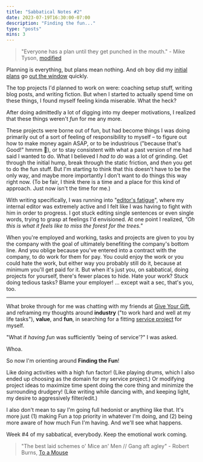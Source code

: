```yaml
---
title: "Sabbatical Notes #2"
date: 2023-07-19T16:30:00-07:00
description: "Finding the fun..."
type: "posts"
mins: 3
---
```


> "Everyone has a plan until they get punched in the mouth." - Mike Tyson, <a target="_blank" href="https://quoteinvestigator.com/2021/08/25/plans-hit/">modified</a>

Planning is everything, but plans mean nothing. And oh boy did my <a target="_blank" href="https://billy.dev/posts/sabbatical-notes/1-doing/">initial plans</a> go <a target="_blank" href="https://twitter.com/billyisyoung/status/1679605033401450498">out the window</a> quickly.

The top projects I'd planned to work on were: coaching setup stuff, writing blog posts, and writing fiction. But when I started to actually spend time on these things, I found myself feeling kinda miserable. What the heck?

After doing admittedly a lot of digging into my deeper motivations, I realized that these things weren't _fun_ for me any more. 

These projects were borne out of fun, but had become things I was doing primarily out of a sort of feeling of responsibility to myself – to figure out how to make money again ASAP, or to be industrious ("because that's Good!" hmmm 🤔), or to stay consistent with what a past version of me had said I wanted to do. What I believed I _had to do_ was a lot of grinding. Get through the initial hump, break through the static friction, and _then_ you get to do the fun stuff. But I'm starting to think that this doesn't have to be the only way, and maybe more importantly I don't want to do things this way right now. (To be fair, I think there is a time and a place for this kind of approach. Just now isn't the time for me.)

With writing specifically, I was running into "<a target="_blank" href="https://twitter.com/visakanv/status/1676085115649413120">editor's fatigue</a>", where my internal editor was extremely active and I felt like I was having to fight with him in order to progress. I got stuck editing single sentences or even single words, trying to grasp at feelings I'd envisioned. At one point I realized, _"Oh this is what it feels like to miss the forest for the trees."_

When you're employed and working, tasks and projects are given to you by the company with the goal of ultimately benefiting the company's bottom line. And you oblige because you've entered into a contract with the company, to do work for them for pay. You could enjoy the work or you could hate the work, but either way you probably still do it, because at minimum you'll get paid for it. But when it's just you, on sabbatical, doing projects for yourself, there's fewer places to hide. Hate your work? Stuck doing tedious tasks? Blame your employer! ... except wait a sec, that's you, too.

<hr>


What broke through for me was chatting with my friends at <a target="_blank" href="https://tasshin.com/give-your-gift/">Give Your Gift</a>, and reframing my thoughts around **industry** ("to work hard and well at my life tasks"), **value**, and **fun**, in searching for a fitting <a target="_blank" href="https://tasshin.com/blog/quests-or-the-ideal-service-project/">service project</a> for myself.  

"What if _having fun_ was sufficiently 'being of service'?" I was asked.

Whoa.

So now I'm orienting around **Finding the Fun**!

Like doing activities with a high fun factor! (Like playing drums, which I also ended up choosing as the domain for my service project.) Or modifying project ideas to maximize time spent doing the core thing and minimize the surrounding drudgery! (Like writing while dancing with, and keeping light, my desire to aggressively filter/edit.)

I also don't mean to say I'm going full hedonist or anything like that. It's more just (1) making Fun a top priority in whatever I'm doing, and (2) being more aware of how much Fun I'm having. And we'll see what happens.

Week #4 of my sabbatical, everybody. Keep the emotional work coming.

> "The best laid schemes o' Mice an' Men // Gang aft agley" - Robert Burns, <a target="_blank" href="https://www.poetryfoundation.org/poems/43816/to-a-mouse-56d222ab36e33">To a Mouse</a>
